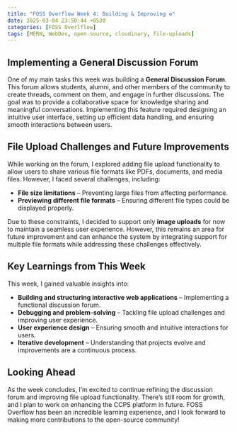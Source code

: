 ```yaml
---
title: "FOSS Overflow Week 4: Building & Improving ⚙️"
date: 2025-03-04 23:50:44 +0530
categories: [FOSS Overlflow]
tags: [MERN, WebDev, open-source, cloudinary, file-uploads]
---
```


## Implementing a General Discussion Forum

One of my main tasks this week was building a **General Discussion Forum**. This forum allows students, alumni, and other members of the community to create threads, comment on them, and engage in further discussions. The goal was to provide a collaborative space for knowledge sharing and meaningful conversations. Implementing this feature required designing an intuitive user interface, setting up efficient data handling, and ensuring smooth interactions between users.

## File Upload Challenges and Future Improvements

While working on the forum, I explored adding file upload functionality to allow users to share various file formats like PDFs, documents, and media files. However, I faced several challenges, including:
- **File size limitations** – Preventing large files from affecting performance.
- **Previewing different file formats** – Ensuring different file types could be displayed properly.

Due to these constraints, I decided to support only **image uploads** for now to maintain a seamless user experience. However, this remains an area for future improvement and can enhance the system by integrating support for multiple file formats while addressing these challenges effectively.

## Key Learnings from This Week

This week, I gained valuable insights into:
- **Building and structuring interactive web applications** – Implementing a functional discussion forum.
- **Debugging and problem-solving** – Tackling file upload challenges and improving user experience.
- **User experience design** – Ensuring smooth and intuitive interactions for users.
- **Iterative development** – Understanding that projects evolve and improvements are a continuous process.

## Looking Ahead

As the week concludes, I’m excited to continue refining the discussion forum and improving file upload functionality. There’s still room for growth, and I plan to work on enhancing the CCPS platform in future. FOSS Overflow has been an incredible learning experience, and I look forward to making more contributions to the open-source community!

